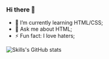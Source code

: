 ### Hi there 👋

- 🌱 I’m currently learning HTML/CSS;
- 💬 Ask me about HTML;
- ⚡ Fun fact: I love haters;

![Skills's GitHub stats](https://github-readme-stats.vercel.app/api?username=021Skills&show_icons=true&theme=radical)
